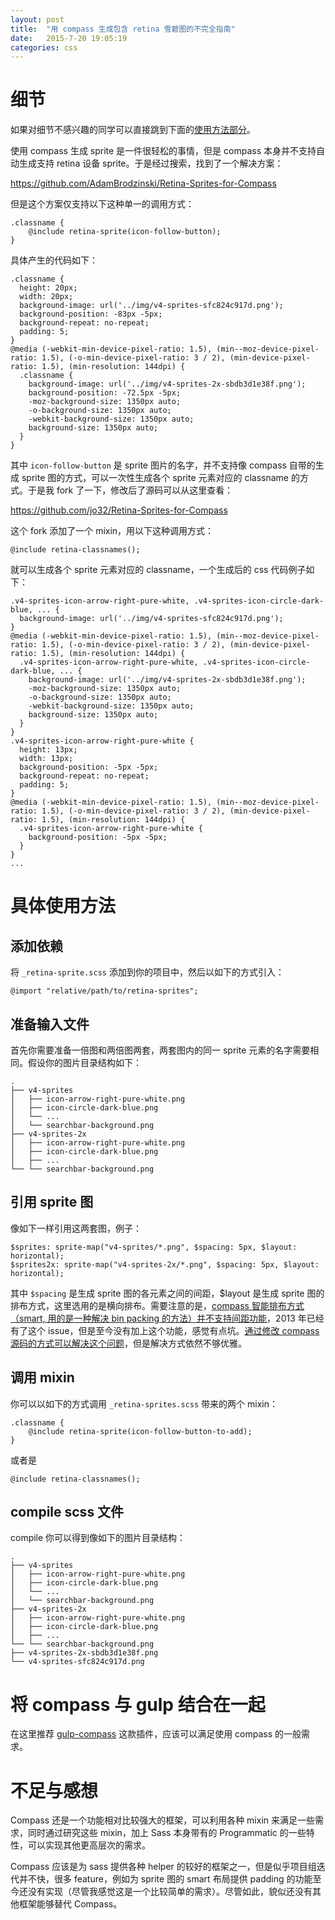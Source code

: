 ```yaml
---
layout: post
title:  "用 compass 生成包含 retina 雪碧图的不完全指南"
date:   2015-7-20 19:05:19
categories: css
---
```


# <a name="details">细节</a>

如果对细节不感兴趣的同学可以直接跳到下面的[使用方法部分](#tutorial)。

使用 compass 生成 sprite 是一件很轻松的事情，但是 compass 本身并不支持自动生成支持 retina 设备 sprite。于是经过搜索，找到了一个解决方案：

https://github.com/AdamBrodzinski/Retina-Sprites-for-Compass

但是这个方案仅支持以下这种单一的调用方式：

    .classname {
        @include retina-sprite(icon-follow-button);
    }

具体产生的代码如下：

    .classname {
      height: 20px;
      width: 20px;
      background-image: url('../img/v4-sprites-sfc824c917d.png');
      background-position: -83px -5px;
      background-repeat: no-repeat;
      padding: 5;
    }
    @media (-webkit-min-device-pixel-ratio: 1.5), (min--moz-device-pixel-ratio: 1.5), (-o-min-device-pixel-ratio: 3 / 2), (min-device-pixel-ratio: 1.5), (min-resolution: 144dpi) {
      .classname {
        background-image: url('../img/v4-sprites-2x-sbdb3d1e38f.png');
        background-position: -72.5px -5px;
        -moz-background-size: 1350px auto;
        -o-background-size: 1350px auto;
        -webkit-background-size: 1350px auto;
        background-size: 1350px auto;
      }
    }

其中 `icon-follow-button` 是 sprite 图片的名字，并不支持像 compass 自带的生成 sprite 图的方式，可以一次性生成各个 sprite 元素对应的 classname 的方式。于是我 fork 了一下，修改后了源码可以从这里查看：

https://github.com/jo32/Retina-Sprites-for-Compass

这个 fork 添加了一个 mixin，用以下这种调用方式：

    @include retina-classnames();

就可以生成各个 sprite 元素对应的 classname，一个生成后的 css 代码例子如下：

    .v4-sprites-icon-arrow-right-pure-white, .v4-sprites-icon-circle-dark-blue, ... {
      background-image: url('../img/v4-sprites-sfc824c917d.png');
    }
    @media (-webkit-min-device-pixel-ratio: 1.5), (min--moz-device-pixel-ratio: 1.5), (-o-min-device-pixel-ratio: 3 / 2), (min-device-pixel-ratio: 1.5), (min-resolution: 144dpi) {
      .v4-sprites-icon-arrow-right-pure-white, .v4-sprites-icon-circle-dark-blue, ... {
        background-image: url('../img/v4-sprites-2x-sbdb3d1e38f.png');
        -moz-background-size: 1350px auto;
        -o-background-size: 1350px auto;
        -webkit-background-size: 1350px auto;
        background-size: 1350px auto;
      }
    }
    .v4-sprites-icon-arrow-right-pure-white {
      height: 13px;
      width: 13px;
      background-position: -5px -5px;
      background-repeat: no-repeat;
      padding: 5;
    }
    @media (-webkit-min-device-pixel-ratio: 1.5), (min--moz-device-pixel-ratio: 1.5), (-o-min-device-pixel-ratio: 3 / 2), (min-device-pixel-ratio: 1.5), (min-resolution: 144dpi) {
      .v4-sprites-icon-arrow-right-pure-white {
        background-position: -5px -5px;
      }
    }
    ...

# <a name="tutorial">具体使用方法</a>

## 添加依赖

将 `_retina-sprite.scss` 添加到你的项目中，然后以如下的方式引入：

    @import "relative/path/to/retina-sprites";

## 准备输入文件

首先你需要准备一倍图和两倍图两套，两套图内的同一 sprite 元素的名字需要相同。假设你的图片目录结构如下：

    .
    ├── v4-sprites
    │   ├── icon-arrow-right-pure-white.png
    │   ├── icon-circle-dark-blue.png
    │   └── ...
    │   └── searchbar-background.png
    ├── v4-sprites-2x
    │   ├── icon-arrow-right-pure-white.png
    │   ├── icon-circle-dark-blue.png
    │   ├── ...
    └── └── searchbar-background.png

## 引用 sprite 图

像如下一样引用这两套图，例子：

    $sprites: sprite-map("v4-sprites/*.png", $spacing: 5px, $layout: horizontal);
    $sprites2x: sprite-map("v4-sprites-2x/*.png", $spacing: 5px, $layout: horizontal);

其中 `$spacing` 是生成 sprite 图的各元素之间的间距，$layout 是生成 sprite 图的排布方式，这里选用的是横向排布。需要注意的是，[compass 智能排布方式（smart, 用的是一种解决 bin packing 的方法）并不支持间距功能](https://github.com/Compass/compass/issues/718)，2013 年已经有了这个 issue，但是至今没有加上这个功能，感觉有点坑。[通过修改 compass 源码的方式可以解决这个问题](http://stackoverflow.com/questions/16793278/generate-sprites-with-compass-with-smart-layout-and-spacing)，但是解决方式依然不够优雅。

## 调用 mixin

你可以以如下的方式调用 `_retina-sprites.scss` 带来的两个 mixin：

    .classname {
        @include retina-sprite(icon-follow-button-to-add);
    }

或者是

    @include retina-classnames();

## compile scss 文件

compile 你可以得到像如下的图片目录结构：

    .
    ├── v4-sprites
    │   ├── icon-arrow-right-pure-white.png
    │   ├── icon-circle-dark-blue.png
    │   └── ...
    │   └── searchbar-background.png
    ├── v4-sprites-2x
    │   ├── icon-arrow-right-pure-white.png
    │   ├── icon-circle-dark-blue.png
    │   ├── ...
    └── └── searchbar-background.png
    ├── v4-sprites-2x-sbdb3d1e38f.png
    └── v4-sprites-sfc824c917d.png

# 将 compass 与 gulp 结合在一起

在这里推荐 [gulp-compass](https://www.npmjs.com/package/gulp-compass) 这款插件，应该可以满足使用 compass 的一般需求。

# 不足与感想

Compass 还是一个功能相对比较强大的框架，可以利用各种 mixin 来满足一些需求，同时通过研究这些 mixin，加上 Sass 本身带有的 Programmatic 的一些特性，可以实现其他更高层次的需求。

Compass 应该是为 sass 提供各种 helper 的较好的框架之一，但是似乎项目组迭代并不快，很多 feature，例如为 sprite 图的 smart 布局提供 padding 的功能至今还没有实现（尽管我感觉这是一个比较简单的需求）。尽管如此，貌似还没有其他框架能够替代 Compass。
